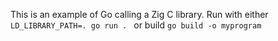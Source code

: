This is an example of Go calling a Zig C library. Run with either `LD_LIBRARY_PATH=. go run .
` or build `go build -o myprogram`
